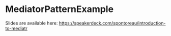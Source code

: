 # MediatorPatternExample

Slides are available here: https://speakerdeck.com/spontoreau/introduction-to-mediatr
